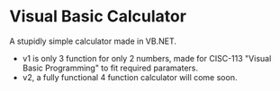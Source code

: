 # Visual Basic Calculator
A stupidly simple calculator made in VB.NET. 


- v1 is only 3 function for only 2 numbers, made for CISC-113 "Visual Basic Programming" to fit required paramaters.</br> 
- v2, a fully functional 4 function calculator will come soon. 
